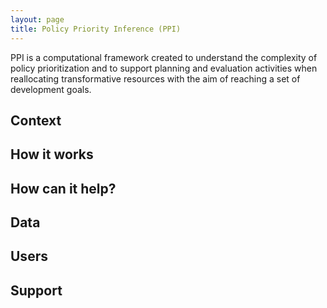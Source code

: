 ```yaml
---
layout: page
title: Policy Priority Inference (PPI)
---
```


PPI is a computational framework created to understand the complexity of policy prioritization and to support planning and evaluation activities when reallocating transformative resources with the aim of reaching a set of development goals.


## Context


## How it works


## How can it help?


## Data


## Users


## Support









